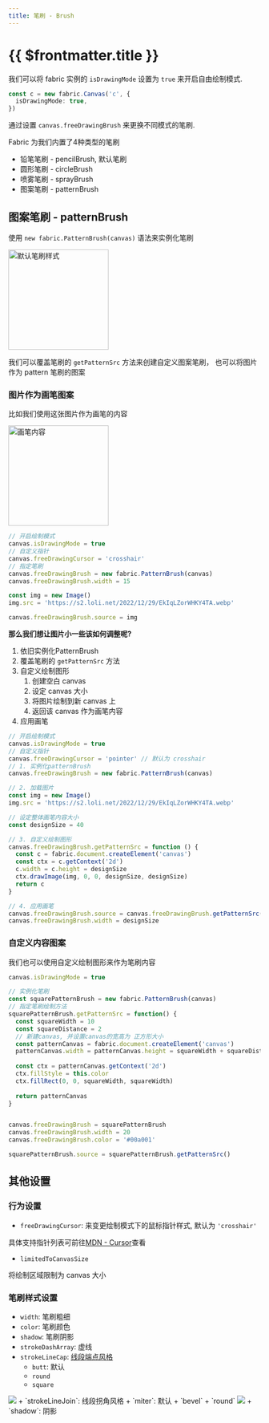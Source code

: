 ```yaml
---
title: 笔刷 - Brush
---
```


# {{ $frontmatter.title }}

我们可以将 fabric 实例的 `isDrawingMode` 设置为 `true` 来开启自由绘制模式.

```ts
const c = new fabric.Canvas('c', {
  isDrawingMode: true,
})
```

<script setup>
import Runnable from '../components/Runnable.vue'
import Gallary from './brush/samples/gallary.vue'
</script>

通过设置 `canvas.freeDrawingBrush` 来更换不同模式的笔刷.

Fabric 为我们内置了4种类型的笔刷

+ 铅笔笔刷 - pencilBrush, 默认笔刷
+ 圆形笔刷 - circleBrush
+ 喷雾笔刷 - sprayBrush
+ 图案笔刷 - patternBrush

<Gallary />

## 图案笔刷 - patternBrush

使用 `new fabric.PatternBrush(canvas)` 语法来实例化笔刷

<Image src="https://s2.loli.net/2022/12/29/4WxsgGvUDfFCcNp.png" title="默认笔刷样式" width="200" />

我们可以覆盖笔刷的 `getPatternSrc` 方法来创建自定义图案笔刷， 也可以将图片作为 pattern 笔刷的图案


### 图片作为画笔图案

比如我们使用这张图片作为画笔的内容

<Image src="https://s2.loli.net/2022/12/29/EkIqLZorWHKY4TA.webp" title="画笔内容" zoom="0.8" width="200"/>

<Runnable type="view">

```ts
// 开启绘制模式
canvas.isDrawingMode = true
// 自定义指针
canvas.freeDrawingCursor = 'crosshair'
// 指定笔刷
canvas.freeDrawingBrush = new fabric.PatternBrush(canvas)
canvas.freeDrawingBrush.width = 15

const img = new Image()
img.src = 'https://s2.loli.net/2022/12/29/EkIqLZorWHKY4TA.webp'

canvas.freeDrawingBrush.source = img

```

</Runnable>

**那么我们想让图片小一些该如何调整呢?**

1. 依旧实例化PatternBrush
2. 覆盖笔刷的 `getPatternSrc` 方法
3. 自定义绘制图形
   1. 创建空白 canvas
   2. 设定 canvas 大小
   3. 将图片绘制到新 canvas 上
   4. 返回该 canvas 作为画笔内容
4. 应用画笔

<Runnable type="view">

```ts
// 开启绘制模式
canvas.isDrawingMode = true
// 自定义指针
canvas.freeDrawingCursor = 'pointer' // 默认为 crosshair
// 1. 实例化patternBrush
canvas.freeDrawingBrush = new fabric.PatternBrush(canvas)

// 2. 加载图片
const img = new Image()
img.src = 'https://s2.loli.net/2022/12/29/EkIqLZorWHKY4TA.webp'

// 设定整体画笔内容大小
const designSize = 40

// 3. 自定义绘制图形
canvas.freeDrawingBrush.getPatternSrc = function () {
  const c = fabric.document.createElement('canvas')
  const ctx = c.getContext('2d')
  c.width = c.height = designSize
  ctx.drawImage(img, 0, 0, designSize, designSize)
  return c
}

// 4. 应用画笔
canvas.freeDrawingBrush.source = canvas.freeDrawingBrush.getPatternSrc()
canvas.freeDrawingBrush.width = designSize

```

</Runnable>

### 自定义内容图案

我们也可以使用自定义绘制图形来作为笔刷内容

<Runnable type="view">

```ts
canvas.isDrawingMode = true

// 实例化笔刷
const squarePatternBrush = new fabric.PatternBrush(canvas)
// 指定笔刷绘制方法
squarePatternBrush.getPatternSrc = function() {
  const squareWidth = 10
  const squareDistance = 2
  // 新建canvas, 并设置canvas的宽高为 正方形大小
  const patternCanvas = fabric.document.createElement('canvas')
  patternCanvas.width = patternCanvas.height = squareWidth + squareDistance
 
  const ctx = patternCanvas.getContext('2d')
  ctx.fillStyle = this.color
  ctx.fillRect(0, 0, squareWidth, squareWidth)
 
  return patternCanvas
}


canvas.freeDrawingBrush = squarePatternBrush
canvas.freeDrawingBrush.width = 20
canvas.freeDrawingBrush.color = '#00a001'

squarePatternBrush.source = squarePatternBrush.getPatternSrc()
```
</Runnable>

## 其他设置

### 行为设置

+ `freeDrawingCursor`: 来变更绘制模式下的鼠标指针样式, 默认为 `'crosshair'`

具体支持指针列表可前往[MDN - Cursor](https://developer.mozilla.org/zh-CN/docs/Web/CSS/cursor)查看

+ `limitedToCanvasSize`

将绘制区域限制为 canvas 大小

### 笔刷样式设置

+ `width`: 笔刷粗细
+ `color`: 笔刷颜色
+ `shadow`: 笔刷阴影
+ `strokeDashArray`: 虚线
+ `strokeLineCap`: [线段端点风格](https://developer.mozilla.org/zh-CN/docs/Web/API/Canvas_API/Tutorial/Applying_styles_and_colors#%E7%BA%BF%E5%9E%8B_line_styles)
  + `butt`: 默认
  + `round`
  + `square`
<Image src="https://s2.loli.net/2022/12/29/R2NGgrwvnHAKpdL.png" inline />
+ `strokeLineJoin`: 线段拐角风格
  + `miter`: 默认
  + `bevel`
  + `round`
<Image src="https://s2.loli.net/2022/12/29/2uB75jUSFQZcwnb.png" inline />
+ `shadow`: 阴影
